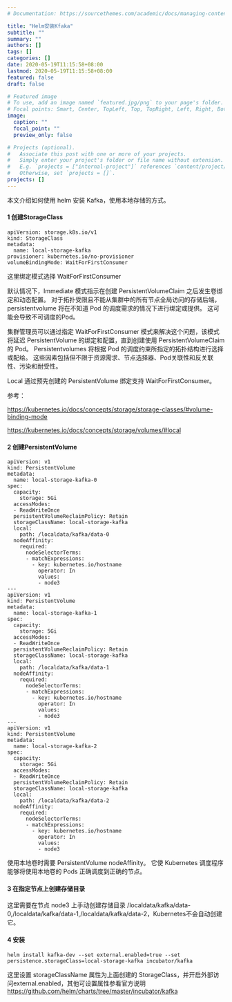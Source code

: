 ```yaml
---
# Documentation: https://sourcethemes.com/academic/docs/managing-content/

title: "Helm安装Kfaka"
subtitle: ""
summary: ""
authors: []
tags: []
categories: []
date: 2020-05-19T11:15:58+08:00
lastmod: 2020-05-19T11:15:58+08:00
featured: false
draft: false

# Featured image
# To use, add an image named `featured.jpg/png` to your page's folder.
# Focal points: Smart, Center, TopLeft, Top, TopRight, Left, Right, BottomLeft, Bottom, BottomRight.
image:
  caption: ""
  focal_point: ""
  preview_only: false

# Projects (optional).
#   Associate this post with one or more of your projects.
#   Simply enter your project's folder or file name without extension.
#   E.g. `projects = ["internal-project"]` references `content/project/deep-learning/index.md`.
#   Otherwise, set `projects = []`.
projects: []
---
```


本文介绍如何使用 helm 安装 Kafka，使用本地存储的方式。

#### 1 创建StorageClass

```
apiVersion: storage.k8s.io/v1
kind: StorageClass
metadata:
  name: local-storage-kafka
provisioner: kubernetes.io/no-provisioner
volumeBindingMode: WaitForFirstConsumer
```

这里绑定模式选择 WaitForFirstConsumer

默认情况下，Immediate 模式指示在创建 PersistentVolumeClaim 之后发生卷绑定和动态配置。 对于拓扑受限且不能从集群中的所有节点全局访问的存储后端，persistentvolume 将在不知道 Pod 的调度需求的情况下进行绑定或提供。 这可能会导致不可调度的Pod。

集群管理员可以通过指定 WaitForFirstConsumer 模式来解决这个问题，该模式将延迟 PersistentVolume 的绑定和配置，直到创建使用 PersistentVolumeClaim 的 Pod。 Persistentvolumes 将根据 Pod 的调度约束所指定的拓扑结构进行选择或配给。 这些因素包括但不限于资源需求、节点选择器、Pod关联性和反关联性、污染和耐受性。

Local 通过预先创建的 PersistentVolume 绑定支持 WaitForFirstConsumer。

参考：

https://kubernetes.io/docs/concepts/storage/storage-classes/#volume-binding-mode

https://kubernetes.io/docs/concepts/storage/volumes/#local

#### 2 创建PersistentVolume

```
apiVersion: v1
kind: PersistentVolume
metadata:
  name: local-storage-kafka-0
spec:
  capacity:
    storage: 5Gi
  accessModes:
  - ReadWriteOnce
  persistentVolumeReclaimPolicy: Retain
  storageClassName: local-storage-kafka
  local:
    path: /localdata/kafka/data-0
  nodeAffinity:
    required:
      nodeSelectorTerms:
      - matchExpressions:
        - key: kubernetes.io/hostname
          operator: In
          values:
          - node3
---
apiVersion: v1
kind: PersistentVolume
metadata:
  name: local-storage-kafka-1
spec:
  capacity:
    storage: 5Gi
  accessModes:
  - ReadWriteOnce
  persistentVolumeReclaimPolicy: Retain
  storageClassName: local-storage-kafka
  local:
    path: /localdata/kafka/data-1
  nodeAffinity:
    required:
      nodeSelectorTerms:
      - matchExpressions:
        - key: kubernetes.io/hostname
          operator: In
          values:
          - node3
---
apiVersion: v1
kind: PersistentVolume
metadata:
  name: local-storage-kafka-2
spec:
  capacity:
    storage: 5Gi
  accessModes:
  - ReadWriteOnce
  persistentVolumeReclaimPolicy: Retain
  storageClassName: local-storage-kafka
  local:
    path: /localdata/kafka/data-2
  nodeAffinity:
    required:
      nodeSelectorTerms:
      - matchExpressions:
        - key: kubernetes.io/hostname
          operator: In
          values:
          - node3
```

使用本地卷时需要 PersistentVolume nodeAffinity。 它使 Kubernetes 调度程序能够将使用本地卷的 Pods 正确调度到正确的节点。

#### 3 在指定节点上创建存储目录

这里需要在节点 node3 上手动创建存储目录 /localdata/kafka/data-0,/localdata/kafka/data-1,/localdata/kafka/data-2，Kubernetes不会自动创建它。

#### 4 安装

```
helm install kafka-dev --set external.enabled=true --set persistence.storageClass=local-storage-kafka incubator/kafka
```

这里设置 storageClassName 属性为上面创建的 StorageClass，并开启外部访问external.enabled，其他可设置属性参看官方说明 https://github.com/helm/charts/tree/master/incubator/kafka